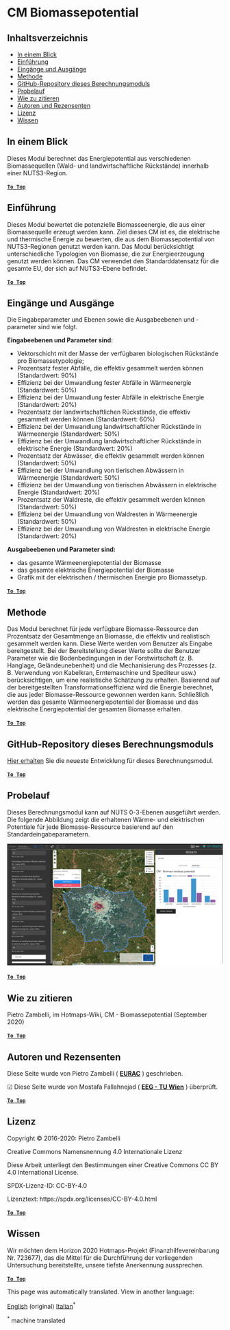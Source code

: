 <h1> <a class="anchor" id="cm-biomass-potential" href="#cm-biomass-potential"><i class="fa fa-link"></i></a> CM Biomassepotential </h1><h2> <a class="anchor" id="table-of-contents" href="#table-of-contents"><i class="fa fa-link"></i></a> Inhaltsverzeichnis </h2><ul><li> <a href="#in-a-glance">In einem Blick</a> </li><li> <a href="#introduction">Einführung</a> </li><li> <a href="#inputs-and-outputs">Eingänge und Ausgänge</a> </li><li> <a href="#method">Methode</a> </li><li> <a href="#github-repository-of-this-calculation-module">GitHub-Repository dieses Berechnungsmoduls</a> </li><li> <a href="#sample-run">Probelauf</a> </li><li> <a href="#how-to-cite">Wie zu zitieren</a> </li><li> <a href="#authors-and-reviewers">Autoren und Rezensenten</a> </li><li> <a href="#license">Lizenz</a> </li><li> <a href="#acknowledgement">Wissen</a> </li></ul><h2> <a class="anchor" id="in-a-glance" href="#in-a-glance"><i class="fa fa-link"></i></a> In einem Blick </h2><p> Dieses Modul berechnet das Energiepotential aus verschiedenen Biomassequellen (Wald- und landwirtschaftliche Rückstände) innerhalb einer NUTS3-Region. </p><p> <a href="#table-of-contents"><strong><code>To Top</code></strong></a> </p> <h2> <a class="anchor" id="introduction" href="#introduction"><i class="fa fa-link"></i></a> Einführung </h2><p> Dieses Modul bewertet die potenzielle Biomasseenergie, die aus einer Biomassequelle erzeugt werden kann. Ziel dieses CM ist es, die elektrische und thermische Energie zu bewerten, die aus dem Biomassepotential von NUTS3-Regionen genutzt werden kann. Das Modul berücksichtigt unterschiedliche Typologien von Biomasse, die zur Energieerzeugung genutzt werden können. Das CM verwendet den Standarddatensatz für die gesamte EU, der sich auf NUTS3-Ebene befindet. </p><p> <a href="#table-of-contents"><strong><code>To Top</code></strong></a> </p> <h2> <a class="anchor" id="inputs-and-outputs" href="#inputs-and-outputs"><i class="fa fa-link"></i></a> Eingänge und Ausgänge </h2><p> Die Eingabeparameter und Ebenen sowie die Ausgabeebenen und -parameter sind wie folgt. </p><p> <strong>Eingabeebenen und Parameter sind:</strong> </p><ul><li> Vektorschicht mit der Masse der verfügbaren biologischen Rückstände pro Biomassetypologie; </li><li> Prozentsatz fester Abfälle, die effektiv gesammelt werden können (Standardwert: 90%) </li><li> Effizienz bei der Umwandlung fester Abfälle in Wärmeenergie (Standardwert: 50%) </li><li> Effizienz bei der Umwandlung fester Abfälle in elektrische Energie (Standardwert: 20%) </li><li> Prozentsatz der landwirtschaftlichen Rückstände, die effektiv gesammelt werden können (Standardwert: 60%) </li><li> Effizienz bei der Umwandlung landwirtschaftlicher Rückstände in Wärmeenergie (Standardwert: 50%) </li><li> Effizienz bei der Umwandlung landwirtschaftlicher Rückstände in elektrische Energie (Standardwert: 20%) </li><li> Prozentsatz der Abwässer, die effektiv gesammelt werden können (Standardwert: 50%) </li><li> Effizienz bei der Umwandlung von tierischen Abwässern in Wärmeenergie (Standardwert: 50%) </li><li> Effizienz bei der Umwandlung von tierischen Abwässern in elektrische Energie (Standardwert: 20%) </li><li> Prozentsatz der Waldreste, die effektiv gesammelt werden können (Standardwert: 50%) </li><li> Effizienz bei der Umwandlung von Waldresten in Wärmeenergie (Standardwert: 50%) </li><li> Effizienz bei der Umwandlung von Waldresten in elektrische Energie (Standardwert: 20%) </li></ul><p> <strong>Ausgabeebenen und Parameter sind:</strong> </p><ul><li> das gesamte Wärmeenergiepotential der Biomasse </li><li> das gesamte elektrische Energiepotential der Biomasse </li><li> Grafik mit der elektrischen / thermischen Energie pro Biomassetyp. </li></ul><p> <a href="#table-of-contents"><strong><code>To Top</code></strong></a> </p> <h2> <a class="anchor" id="method" href="#method"><i class="fa fa-link"></i></a> Methode </h2><p> Das Modul berechnet für jede verfügbare Biomasse-Ressource den Prozentsatz der Gesamtmenge an Biomasse, die effektiv und realistisch gesammelt werden kann. Diese Werte werden vom Benutzer als Eingabe bereitgestellt. Bei der Bereitstellung dieser Werte sollte der Benutzer Parameter wie die Bodenbedingungen in der Forstwirtschaft (z. B. Hanglage, Geländeunebenheit) und die Mechanisierung des Prozesses (z. B. Verwendung von Kabelkran, Erntemaschine und Spediteur usw.) berücksichtigen, um eine realistische Schätzung zu erhalten. Basierend auf der bereitgestellten Transformationseffizienz wird die Energie berechnet, die aus jeder Biomasse-Ressource gewonnen werden kann. Schließlich werden das gesamte Wärmeenergiepotential der Biomasse und das elektrische Energiepotential der gesamten Biomasse erhalten. </p><p> <a href="#table-of-contents"><strong><code>To Top</code></strong></a> </p> <h2> <a class="anchor" id="github-repository-of-this-calculation-module" href="#github-repository-of-this-calculation-module"><i class="fa fa-link"></i></a> GitHub-Repository dieses Berechnungsmoduls </h2><p> <a href="https://github.com/HotMaps/biomass_potential">Hier erhalten</a> Sie die neueste Entwicklung für dieses Berechnungsmodul. </p><p> <a href="#table-of-contents"><strong><code>To Top</code></strong></a> </p> <h2> <a class="anchor" id="sample-run" href="#sample-run"><i class="fa fa-link"></i></a> Probelauf </h2><p> Dieses Berechnungsmodul kann auf NUTS 0-3-Ebenen ausgeführt werden. Die folgende Abbildung zeigt die erhaltenen Wärme- und elektrischen Potentiale für jede Biomasse-Ressource basierend auf den Standardeingabeparametern. </p><img src="/en/CM-Biomass-potential/cm_biomass_potential.png"/><p> <a href="#table-of-contents"><strong><code>To Top</code></strong></a> </p> <h2> <a class="anchor" id="how-to-cite" href="#how-to-cite"><i class="fa fa-link"></i></a> Wie zu zitieren </h2><p> Pietro Zambelli, im Hotmaps-Wiki, CM - Biomassepotential (September 2020) </p><p> <a href="#table-of-contents"><strong><code>To Top</code></strong></a> </p> <h2> <a class="anchor" id="authors-and-reviewers" href="#authors-and-reviewers"><i class="fa fa-link"></i></a> Autoren und Rezensenten </h2><p> Diese Seite wurde von Pietro Zambelli ( <strong><a href="http://www.eurac.edu">EURAC</a></strong> ) geschrieben. </p><p> ☑ Diese Seite wurde von Mostafa Fallahnejad ( <strong><a href="https://eeg.tuwien.ac.at/">EEG - TU Wien</a></strong> ) überprüft. </p><p> <a href="#table-of-contents"><strong><code>To Top</code></strong></a> </p> <h2> <a class="anchor" id="license" href="#license"><i class="fa fa-link"></i></a> Lizenz </h2><p> Copyright © 2016-2020: Pietro Zambelli </p><p> Creative Commons Namensnennung 4.0 Internationale Lizenz </p><p> Diese Arbeit unterliegt den Bestimmungen einer Creative Commons CC BY 4.0 International License. </p><p> SPDX-Lizenz-ID: CC-BY-4.0 </p><p> Lizenztext: https://spdx.org/licenses/CC-BY-4.0.html </p><p> <a href="#table-of-contents"><strong><code>To Top</code></strong></a> </p> <h2> <a class="anchor" id="acknowledgement" href="#acknowledgement"><i class="fa fa-link"></i></a> Wissen </h2><p> Wir möchten dem Horizon 2020 Hotmaps-Projekt (Finanzhilfevereinbarung Nr. 723677), das die Mittel für die Durchführung der vorliegenden Untersuchung bereitstellte, unsere tiefste Anerkennung aussprechen. </p><p> <a href="#table-of-contents"><strong><code>To Top</code></strong></a> </p> 



<!--- THIS IS A SUPER UNIQUE IDENTIFIER -->

This page was automatically translated. View in another language:

[English](../en/CM-Biomass-potential) (original)  [Italian](../it/CM-Biomass-potential)<sup>\*</sup> 

<sup>\*</sup> machine translated
